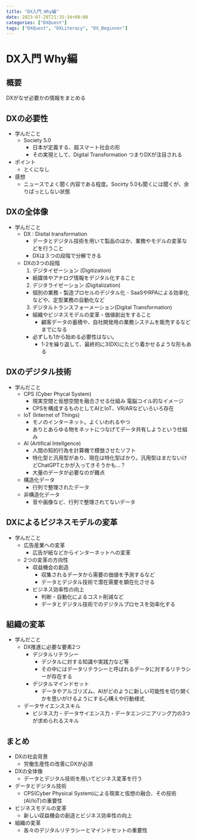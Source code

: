 ```yaml
---
title: "DX入門_Why編"
date: 2023-07-28T21:35:34+09:00
categories: ["DXQuest"]
tags: ["DXQuest", "DXLiteracy", "DX_Beginner"]
---
```

# DX入門 Why編

## 概要

DXがなぜ必要かの情報をまとめる
## DXの必要性

- 学んだこと
  - Society 5.0 
    - 日本が定義する、超スマート社会の形
    - その実現として、Digital Transformation つまりDXが注目される
- ポイント
  - とくになし
- 感想
  - ニュースでよく聞く内容である程度。Socirty 5.0も聞くには聞くが、余りぱっとしない状態

## DXの全体像

- 学んだこと
  - DX : Disital transformation
    - データとデジタル技術を用いて製品のほか、業務やモデルの変革などを行うこと
    - DXは３つの段階で分解できる
  - DXの3つの段階
    1. デジタイゼーション (Digitization)
      - 紙媒体やアナログ情報をデジタル化すること
    2. デジタライゼーション (Digitalization)
      -  個別の業務・製造プロセルのデジタル化
        - SaaSやRPAによる効率化などや、定型業務の自動化など
    3. デジタルトランスフォーメーション(Digital Transformation)
      - 組織やビジネスモデルの変革・価値創出をすること
        - 顧客データの蓄積や、自社開発用の業務システムを販売するなどまでになる
    - 必ずしも1から始める必要性はない。
      - 1-2を繰り返して、最終的に3(DX)にたどり着かせるような形もある
      
## DXのデジタル技術

- 学んだこと
  - CPS (Cyber Phycal System)
    - 現実空間と仮想空間を融合させる仕組み 電脳コイル的なイメージ
    - CPSを構成するものとしてAIとIoT、VR/ARなどいろいろ存在
  - IoT (Internet of Things)
    - モノのインターネット。よくいわれるやつ
    - ありとあらゆる物をネットにつなげてデータ共有しようという仕組み
  - AI (Artifical Intellgence)
    - 人間の知的行為を計算機で模倣させたソフト
    - 特化型と汎用型があり、現在は特化型ばかり。汎用型はまだないけどChatGPTとかが入ってきそうかも…？
    - 大量のデータが必要なのが難点
  - 構造化データ
    - 行列で整理されたデータ
  - 非構造化データ
    - 音や画像など、行列で整理されてないデータ
   
## DXによるビジネスモデルの変革

- 学んだこと
  - 広告産業への変革
    - 広告が紙などからインターネットへの変革
  - 2つの変革の方向性
    - 収益機会の創造
      - 収集されるデータから需要の価値を予測するなど
      - データとデジタル技術で潜在需要を顕在化させる
    - ビジネス効率性の向上
      - 判断・自動化によるコスト削減など
      - データとデジタル技術でのデジタルプロセスを効率化する

## 組織の変革

- 学んだこと
  - DX推進に必要な要素2つ
    - デジタルリテラシー
      - デジタルに対する知識や実践力など等
      - その中にはデータリテラシーと呼ばれるデータに対するリテラシーが存在する
    - デジタルマインドセット
      - データやアルゴリズム、AIがどのように新しい可能性を切り開くかを思いがけるようにする心構えや行動様式
  - データサイエンススキル
    - ビジネス力・データサイエンス力・データエンジニアリング力の3つが求められるスキル

      
## まとめ

- DXの社会背景
  - 労働生産性の改善にDXが必須
- DXの全体像
  - データとデジタル技術を用いてビジネス変革を行う
- データとデジタル技術
  - CPS(Cyber Physical System)による現実と仮想の融合、その技術(AI/IoT)の重要性
- ビジネスモデルの変革
  - 新しい収益機会の創造とビジネス効率性の向上
- 組織の変革
  - 各々のデジタルリテラシーとマインドセットの重要性